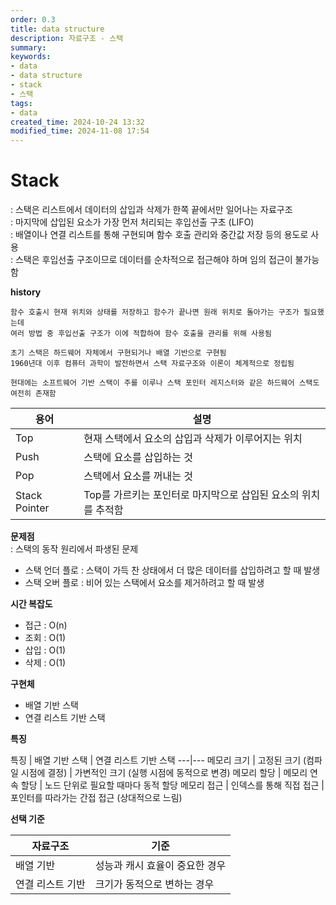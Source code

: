 ```yaml
---
order: 0.3
title: data structure
description: 자료구조 - 스택
summary:
keywords:
- data
- data structure
- stack
- 스택
tags:
- data
created_time: 2024-10-24 13:32
modified_time: 2024-11-08 17:54
---
```


# Stack
: 스택은 리스트에서 데이터의 삽입과 삭제가 한쪽 끝에서만 일어나는 자료구조  
: 마지막에 삽입된 요소가 가장 먼저 처리되는 후입선출 구초 (LIFO)  
: 배열이나 연결 리스트를 통해 구현되며 함수 호출 관리와 중간값 저장 등의 용도로 사용  
: 스택은 후입선출 구조이므로 데이터를 순차적으로 접근해야 하며 임의 접근이 불가능함  

**history**
```
함수 호출시 현재 위치와 상태를 저장하고 함수가 끝나면 원래 위치로 돌아가는 구조가 필요했는데
여러 방법 중 후입선출 구조가 이에 적합하여 함수 호출을 관리를 위해 사용됨

초기 스택은 하드웨어 자체에서 구현되거나 배열 기반으로 구현됨
1960년대 이후 컴퓨터 과학이 발전하면서 스택 자료구조와 이론이 체계적으로 정립됨

현대에는 소프트웨어 기반 스택이 주를 이루나 스택 포인터 레지스터와 같은 하드웨어 스택도 여전히 존재함
```


용어 | 설명
---|---
Top  | 현재 스택에서 요소의 삽입과 삭제가 이루어지는 위치
Push | 스택에 요소를 삽입하는 것
Pop  | 스택에서 요소를 꺼내는 것
Stack Pointer | Top를 가르키는 포인터로 마지막으로 삽입된 요소의 위치를 추적함


**문제점**  
: 스택의 동작 원리에서 파생된 문제

- 스택 언더 플로 : 스택이 가득 찬 상태에서 더 많은 데이터를 삽입하려고 할 때 발생
- 스택 오버 플로 : 비어 있는 스택에서 요소를 제거하려고 할 때 발생

**시간 복잡도**
- 접근 : O(n)
- 조회 : O(1)
- 삽입 : O(1)
- 삭제 : O(1)


**구현체**
- 배열 기반 스택
- 연결 리스트 기반 스택

**특징**

특징 | 배열 기반 스택 | 연결 리스트 기반 스택
---|---
메모리 크기 | 고정된 크기 (컴파일 시점에 결정) | 가변적인 크기 (실행 시점에 동적으로 변경)
메모리 할당 | 메모리 연속 할당 | 노드 단위로 필요할 때마다 동적 할당
메모리 접근 | 인덱스를 통해 직접 접근 | 포인터를 따라가는 간접 접근 (상대적으로 느림)

**선택 기준**

자료구조 | 기준
---|---
배열 기반 | 성능과 캐시 효율이 중요한 경우
연결 리스트 기반 | 크기가 동적으로 변하는 경우